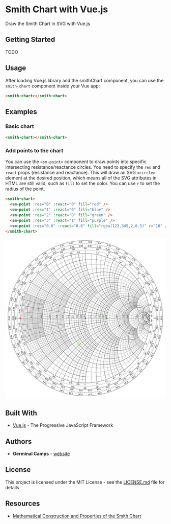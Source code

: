 # Smith Chart with Vue.js

Draw the Smith Chart in SVG with Vue.js

## Getting Started

TODO

## Usage

After loading Vue.js library and the smithChart component, you can use the `smith-chart` component inside your Vue app:

```html
<smith-chart></smith-chart>
```

## Examples

### Basic chart

```html
<smith-chart></smith-chart>
```

### Add points to the chart

You can use the `<sm-point>` component to draw points into specific intersecting resistance/reactance circles.
You need to specify the `res` and `react` props (resistance and reactance).
This will draw an SVG `<circle>` element at the desired position, which means all of the SVG attributes in HTML are still valid, such as `fill` to set the color. You can use `r` to set the radius of the point.

```html
<smith-chart>
  <sm-point :res="0" :react="0" fill="red" />
  <sm-point :res="1" :react="0" fill="blue" />
  <sm-point :res="2" :react="0" fill="green" />
  <sm-point :res="3" :react="1" fill="purple" />
  <sm-point :res="0.6" :react="0.6" fill="rgba(123,345,2,0.5)" r="10" />
</smith-chart>
```

![Smith Chart with custom points](readme/points.jpg?raw=true "Smith Chart with custom points")

## Built With

* [Vue.js](https://vuejs.org/) - The Progressive JavaScript Framework

## Authors

* **Germinal Camps** - [website](http://www.germinalcamps.com)

## License

This project is licensed under the MIT License - see the [LICENSE.md](LICENSE.md) file for details

## Resources

* [Mathematical Construction and Properties of the Smith Chart](https://www.allaboutcircuits.com/technical-articles/mathematical-construction-and-properties-of-the-smith-chart)
